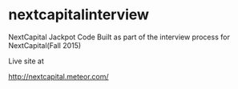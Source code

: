# nextcapitalinterview
NextCapital Jackpot Code
Built as part of the interview process for NextCapital(Fall 2015)

Live site at 
 
http://nextcapital.meteor.com/
